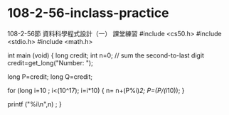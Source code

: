 # 108-2-56-inclass-practice
 108-2-56節 資料科學程式設計（一） 課堂練習
#include <cs50.h>
#include <stdio.h>
#include <math.h>

int main (void)
{
  long credit;
  int n=0; // sum the second-to-last digit
  credit=get_long("Number: ");

  long P=credit;
  long Q=credit;

  for (long i=10 ; i<(10^17); i=i*10)
  {
    n= n+(P%i)*2;
    P=(P/(i*10));
  }
  
  
  
   
   printf ("%i\n",n) ;
}

